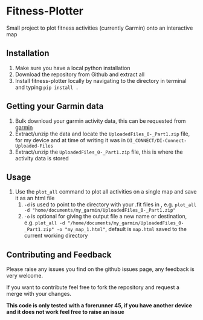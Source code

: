 # Fitness-Plotter

Small project to plot fitness activities (currently Garmin) onto an interactive map

## Installation

1. Make sure you have a local python installation
2. Download the repository from Github and extract all
3. Install fitness-plotter locally by navigating to the directory in terminal and typing `pip install .`

## Getting your Garmin data
1. Bulk download your garmin activity data, this can be requested from [garmin](https://www.garmin.com/en-US/account/datamanagement/exportdata/)
2. Extract/unzip the data and locate the `UploadedFiles_0-_Part1.zip` file, for my device and at time of writing it was in `DI_CONNECT/DI-Connect-Uploaded-Files`
3. Extract/unzip the `UploadedFiles_0-_Part1.zip` file, this is where the activity data is stored

## Usage
1. Use the `plot_all` command to plot all activities on a single map and save it as an html file
   1. `-d` is used to point to the directory with your .fit files in , e.g. `plot_all -d "home/documents/my_garmin/UploadedFiles_0-_Part1.zip"`
   2. `-o` is optional for giving the output file a new name or destination, e.g. `plot_all -d "/home/documents/my_garmin/UploadedFiles_0-_Part1.zip" -o "my_map_1.html"`, default is `map.html` saved to the current working directory
 

## Contributing and Feedback

Please raise any issues you find on the github issues page, any feedback is very welcome.

If you want to contribute feel free to fork the repository and request a merge with your changes. 

**This code is only tested with a forerunner 45, if you have another device and it does not work feel free to raise an issue**
